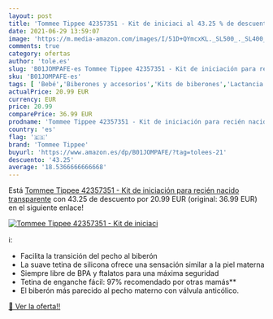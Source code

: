```yaml
---
layout: post
title: 'Tommee Tippee 42357351 - Kit de iniciaci al 43.25 % de descuento'
date: 2021-06-29 13:59:07
image: 'https://m.media-amazon.com/images/I/51D+QYmcxKL._SL500_._SL400_.jpg'
comments: true
category: ofertas
author: 'tole.es'
slug: 'B01JOMPAFE-es Tommee Tippee 42357351 - Kit de iniciación para recién...'
sku: 'B01JOMPAFE-es'
tags: [ 'Bebé','Biberones y accesorios','Kits de biberones','Lactancia y alimentación','tommee','tommee tippee', ]
actualPrice: 20.99 EUR
currency: EUR
price: 20.99
comparePrice: 36.99 EUR
prodname: 'Tommee Tippee 42357351 - Kit de iniciación para recién nacido  transparente'
country: 'es'
flag: '🇪🇸'
brand: 'Tommee Tippee'
buyurl: 'https://www.amazon.es/dp/B01JOMPAFE/?tag=tolees-21'
descuento: '43.25'
average: '18.5366666666668'
---
```


Está [Tommee Tippee 42357351 - Kit de iniciación para recién nacido  transparente](https://www.amazon.es/dp/B01JOMPAFE/?tag=tolees-21) con 43.25 de descuento por 20.99 EUR (original: 36.99 EUR) en el siguiente enlace!

[![Tommee Tippee 42357351 - Kit de iniciaci](https://m.media-amazon.com/images/I/51D+QYmcxKL._SL500_._SL400_.jpg)](https://www.amazon.es/dp/B01JOMPAFE/?tag=tolees-21)

ℹ️:

- Facilita la transición del pecho al biberón
- La suave tetina de silicona ofrece una sensación similar a la piel materna
- Siempre libre de BPA y ftalatos para una máxima seguridad
- Tetina de enganche fácil: 97% recomendado por otras mamás**
- El biberón más parecido al pecho materno con válvula anticólico.

[🛒 Ver la oferta!!](https://www.amazon.es/dp/B01JOMPAFE/?tag=tolees-21)
